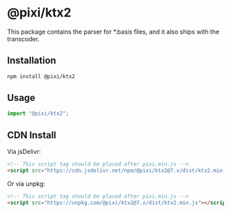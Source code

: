# @pixi/ktx2

This package contains the parser for \*.basis files, and it also ships with the transcoder.

## Installation

```bash
npm install @pixi/ktx2
```

## Usage

```js
import "@pixi/ktx2";
```

## CDN Install

Via jsDelivr:

```html
<!-- This script tag should be placed after pixi.min.js -->
<script src="https://cdn.jsdelivr.net/npm/@pixi/ktx2@7.x/dist/ktx2.min.js"></script>
```

Or via unpkg:

```html
<!-- This script tag should be placed after pixi.min.js -->
<script src="https://unpkg.com/@pixi/ktx2@7.x/dist/ktx2.min.js"></script>
```
